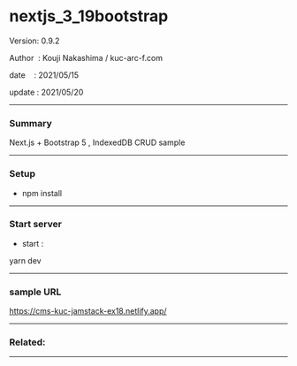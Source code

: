 ﻿# nextjs_3_19bootstrap

 Version: 0.9.2

 Author  : Kouji Nakashima / kuc-arc-f.com

 date    : 2021/05/15

 update  : 2021/05/20

***
### Summary

Next.js + Bootstrap 5 , IndexedDB CRUD sample

***
### Setup

* npm install

***
### Start server
* start :

yarn dev

***
### sample URL
https://cms-kuc-jamstack-ex18.netlify.app/

***
### Related:

***


